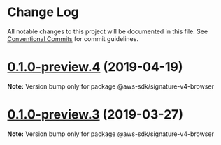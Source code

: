 # Change Log

All notable changes to this project will be documented in this file.
See [Conventional Commits](https://conventionalcommits.org) for commit guidelines.

# [0.1.0-preview.4](https://github.com/aws/aws-sdk-js-v3/compare/@aws-sdk/signature-v4-browser@0.1.0-preview.3...@aws-sdk/signature-v4-browser@0.1.0-preview.4) (2019-04-19)

**Note:** Version bump only for package @aws-sdk/signature-v4-browser





# [0.1.0-preview.3](https://github.com/aws/aws-sdk-js-v3/compare/@aws-sdk/signature-v4-browser@0.1.0-preview.2...@aws-sdk/signature-v4-browser@0.1.0-preview.3) (2019-03-27)

**Note:** Version bump only for package @aws-sdk/signature-v4-browser
